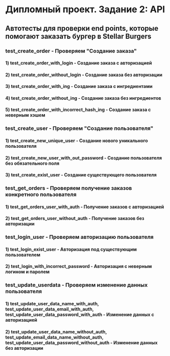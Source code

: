 # Дипломный проект. Задание 2: API

## Автотесты для проверки end points, которые помогают заказать бургер в Stellar Burgers

### test_create_order - Проверяем "Создание заказа"
#### 1) test_create_order_with_login - Создание заказа с авторизацией
#### 2) test_create_order_without_login - Создание заказа без авторизации
#### 3) test_create_order_with_ing - Создание заказа с ингредиентами
#### 4) test_create_order_without_ing - Создание заказа без ингредиентов
#### 5) test_create_order_with_incorrect_hash_ing - Создание заказа с неверным хэшем

### test_create_user - Проверяем "Создание пользователя"
#### 1) test_create_new_unique_user - Создание нового уникального пользователя
#### 2) test_create_new_user_with_out_password - Создание пользователя без обязательного поля
#### 3) test_create_exist_user - Создание существующего пользователя

### test_get_orders - Проверяем получение заказов конкретного пользователя
#### 1) test_get_orders_user_with_auth - Получение заказов с авторизацией
#### 2) test_get_orders_user_without_auth - Получение заказов без авторизации

### test_login_user - Проверяем авторизацию пользователя
#### 1) test_login_exist_user - Авторизация под существующим пользователем
#### 2) test_login_with_incorrect_password - Авторизация с неверным логином и паролем

### test_update_userdata - Проверяем изменение данных пользователя
#### 1) test_update_user_data_name_with_auth, test_update_user_data_email_with_auth, test_update_user_data_password_with_auth - Изменение данных с авторизацией
#### 2) test_update_user_data_name_without_auth, test_update_email_data_name_without_auth, test_update_user_data_password_without_auth - Изменение данных без авторизации
